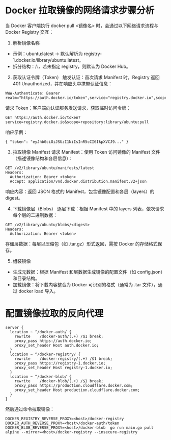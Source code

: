 # Docker 拉取镜像的网络请求步骤分析
当 Docker 客户端执行 docker pull <镜像名> 时，会通过以下网络请求流程与 Docker Registry 交互：

1. 解析镜像名称
  * 示例：ubuntu:latest → 默认解析为 registry-1.docker.io/library/ubuntu:latest。
  * 拆分结构：<registry>/<repository>:<tag>，若未指定 registry，则默认为 Docker Hub。

2. 获取认证令牌（Token）
触发认证：首次请求 Manifest 时，Registry 返回 401 Unauthorized，并在响应头中携带认证信息：

```
WWW-Authenticate: Bearer realm="https://auth.docker.io/token",service="registry.docker.io",scope="repository:library/ubuntu:pull"
```

请求 Token：客户端向认证服务发送请求，获取临时访问令牌：
```
GET https://auth.docker.io/token?service=registry.docker.io&scope=repository:library/ubuntu:pull
```

响应示例：

```
{ "token": "eyJhbGciOiJSUzI1NiIsInR5cCI6IkpXVCJ9..." }
```

3. 拉取镜像 Manifest
请求 Manifest：使用 Token 访问镜像的 Manifest 文件（描述镜像结构和各层信息）：

```
GET /v2/library/ubuntu/manifests/latest
Headers:
  Authorization: Bearer <token>
  Accept: application/vnd.docker.distribution.manifest.v2+json
```

响应内容：返回 JSON 格式的 Manifest，包含镜像配置和各层（layers）的 digest。

4. 下载镜像层（Blobs）
逐层下载：根据 Manifest 中的 layers 列表，依次请求每个层的二进制数据：

```
GET /v2/library/ubuntu/blobs/<digest>
Headers:
  Authorization: Bearer <token>
```

存储层数据：每层以压缩包（如 .tar.gz）形式返回，需按 Docker 的存储格式保存。


5. 组装镜像
  * 生成元数据：根据 Manifest 和层数据生成镜像的配置文件（如 config.json）和目录结构。
  * 加载镜像：将下载内容整合为 Docker 可识别的格式（通常为 .tar 文件），通过 docker load 导入。


# 配置镜像拉取的反向代理

```
server {
  location ~ ^/docker-auth/ {
    rewrite    /docker-auth/(.+) /$1 break;
    proxy_pass https://auth.docker.io;
    proxy_set_header Host auth.docker.io;
  }
  location ~ ^/docker-registry/ {
    rewrite    /docker-registry/(.+) /$1 break;
    proxy_pass https://registry-1.docker.io;
    proxy_set_header Host registry-1.docker.io;
  }
  location ~ ^/docker-blob/ {
    rewrite    /docker-blob/(.+) /$1 break;
    proxy_pass https://production.cloudflare.docker.com;
    proxy_set_header Host production.cloudflare.docker.com;
  }
}
```

然后通过命令拉取镜像：
```
DOCKER_REGISTRY_REVERSE_PROXY=<host>/docker-registry DOCKER_AUTH_REVERSE_PROXY=<host>/docker-auth/token DOCKER_BLOB_REVERSE_PROXY=<host>/docker-blob  go run main.go pull alpine --mirror=<host>/docker-registry --insecure-registry
```
